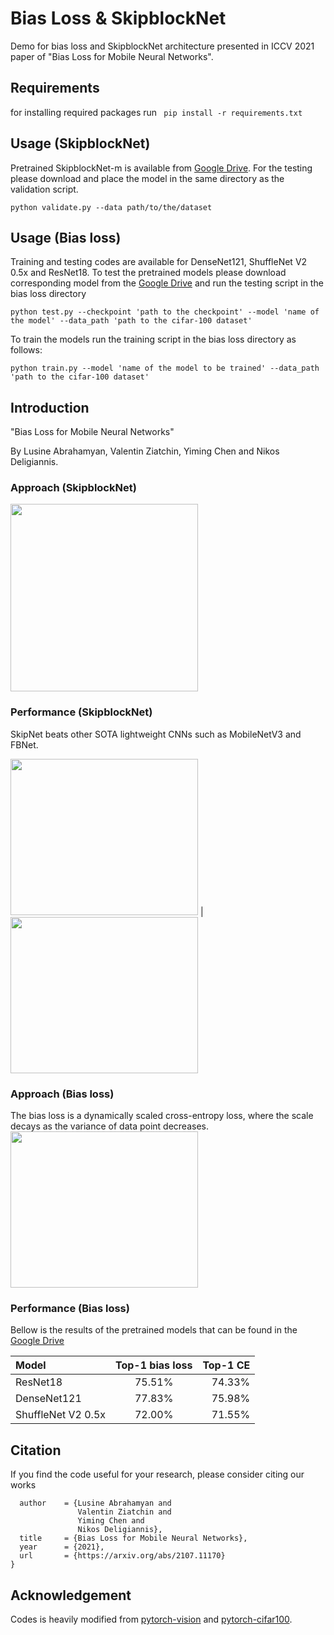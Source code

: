 # Bias Loss & SkipblockNet
Demo for bias loss and SkipblockNet architecture presented in ICCV 2021 paper of "Bias Loss for Mobile Neural Networks".

## Requirements
for installing required packages run
` pip install -r requirements.txt`

## Usage (SkipblockNet)
Pretrained SkipblockNet-m is available from [Google Drive](https://drive.google.com/drive/folders/1G3UR8wtTFB8S-9Fp6sRtfn9Vtfb6XcTU?usp=sharing). For the testing please download and place the model in the same directory as the validation script.

`python validate.py --data path/to/the/dataset`

## Usage (Bias loss)
Training and testing codes are available for DenseNet121, ShuffleNet V2 0.5x and ResNet18. To test the pretrained models please download corresponding model from the [Google Drive](https://drive.google.com/drive/u/0/folders/1G3UR8wtTFB8S-9Fp6sRtfn9Vtfb6XcTU) and run the testing script in the bias loss directory

`python test.py --checkpoint 'path to the checkpoint' --model 'name of the model' --data_path 'path to the cifar-100 dataset'`

To train the models run the training script in the bias loss directory as follows:

`python train.py --model 'name of the model to be trained' --data_path 'path to the cifar-100 dataset'`

## Introduction
"Bias Loss for Mobile Neural Networks"

By Lusine Abrahamyan, Valentin Ziatchin, Yiming Chen and Nikos Deligiannis.
### Approach (SkipblockNet)
<img src="https://github.com/lusinlu/skipnet_evaluation/blob/main/figures/architecture.png" width="300" height="300">

### Performance (SkipblockNet)
SkipNet beats other SOTA lightweight CNNs such as MobileNetV3 and FBNet.

<img src="https://github.com/lusinlu/skipnet_evaluation/blob/main/figures/flops_vs_top1.png" width="300" height="250"> |
<img src="https://github.com/lusinlu/skipnet_evaluation/blob/main/figures/params_vs_top1.png" width="300" height="250">

### Approach (Bias loss)
The bias loss is a dynamically scaled cross-entropy loss, where the scale decays as the variance of data point decreases.
<img src="https://github.com/lusinlu/skipnet_evaluation/blob/main/figures/biasloss.png" width="300" height="250">

### Performance (Bias loss)
Bellow is the results of the pretrained models that can be found in the [Google Drive](https://drive.google.com/drive/u/0/folders/1G3UR8wtTFB8S-9Fp6sRtfn9Vtfb6XcTU)

| Model         | Top-1 bias loss | Top-1 CE |
| :------------ |:---------------:| -----:|
| ResNet18            | 75.51%    |   74.33% |
| DenseNet121         | 77.83%    |   75.98% |
| ShuffleNet V2 0.5x  | 72.00%    |   71.55% |

## Citation
If you find the code useful for your research, please consider citing our works

```@article{abrahamyanbias,
  author    = {Lusine Abrahamyan and
               Valentin Ziatchin and
               Yiming Chen and
               Nikos Deligiannis},
  title     = {Bias Loss for Mobile Neural Networks},
  year      = {2021},
  url       = {https://arxiv.org/abs/2107.11170}
}
```

## Acknowledgement
Codes is heavily modified from [pytorch-vision](https://github.com/pytorch/vision/blob/master/torchvision/models/resnet.py) and [pytorch-cifar100](https://github.com/weiaicunzai/pytorch-cifar100). 



